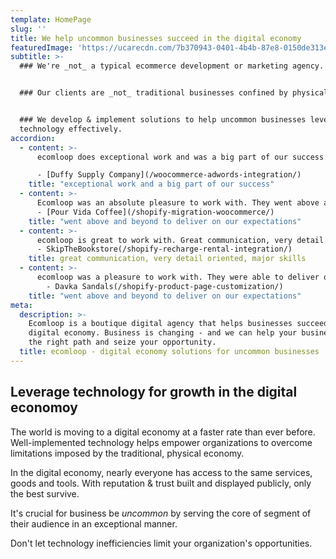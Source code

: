 ```yaml
---
template: HomePage
slug: ''
title: We help uncommon businesses succeed in the digital economy
featuredImage: 'https://ucarecdn.com/7b370943-0401-4b4b-87e8-0150de313e21/'
subtitle: >-
  ### We're _not_ a typical ecommerce development or marketing agency.


  ### Our clients are _not_ traditional businesses confined by physical location.


  ### We develop & implement solutions to help uncommon businesses leverage
  technology effectively.
accordion:
  - content: >-
      ecomloop does exceptional work and was a big part of our success. We will be using him for more projects in the future.

      - [Duffy Supply Company](/woocommerce-adwords-integration/)
    title: "exceptional work and a big part of our success"
  - content: >-
      Ecomloop was an absolute pleasure to work with. They went above and beyond, searching out new requirements we hadn't thought to ensure the project was a success. I very highly recommend working with ecomloop.
      - [Pour Vida Coffee](/shopify-migration-woocommerce/)
    title: "went above and beyond to deliver on our expectations"
  - content: >-
      ecomloop is great to work with. Great communication, very detail oriented, major skills, couldn't be happier with their leadership in developing a shopify store. The store that we are building has an increasing number of components that are being constantly added and ecomloop is able to utilize and incorporate a number of apps to get the job done. They are also very creative problem solvers and have come up with novel solutions along the way.
      - SkipTheBookstore(/shopify-recharge-rental-integration/)
    title: great communication, very detail oriented, major skills
  - content: >-
      ecomloop was a pleasure to work with. They were able to deliver on the job, building us a new product detail page for our Shopify site. They were communicative and patient and went above and beyond to deliver on our expectations. I would definitely work with ecomloop again.
        - Davka Sandals(/shopify-product-page-customization/)
    title: "went above and beyond to deliver on our expectations"
meta:
  description: >-
    Ecomloop is a boutique digital agency that helps businesses succeed in the
    digital economy. Business is changing - and we can help your business find
    the right path and seize your opportunity.
  title: ecomloop - digital economy solutions for uncommon businesses
---
```

## Leverage technology for growth in the digital economoy

The world is moving to a digital economy at a faster rate than ever before. Well-implemented technology helps empower organizations to overcome limitations imposed by the traditional, physical economy.

In the digital economy, nearly everyone has access to the same services, goods and tools. With reputation & trust built and displayed publicly, only the best survive.

It's crucial for business be *uncommon* by serving the core of segment of their audience in an exceptional manner.

Don't let technology inefficiencies limit your organization's opportunities.
